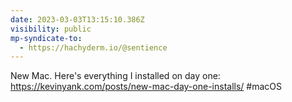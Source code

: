 ```yaml
---
date: 2023-03-03T13:15:10.386Z
visibility: public
mp-syndicate-to:
  - https://hachyderm.io/@sentience
---
```

New Mac. Here's everything I installed on day one: https://kevinyank.com/posts/new-mac-day-one-installs/ #macOS
